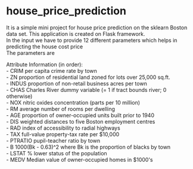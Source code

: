 # house_price_prediction

It is a simple mini project for house price prediction on the sklearn Boston data set. This application is created on Flask framework.
<br>
In the input we have to provide 12 different parameters which helps in predicting the house cost price
<br>
The parameters are 
    <P>
        Attribute Information (in order):<br>
        - CRIM     per capita crime rate by town
        <br>
        - ZN       proportion of residential land zoned for lots over 25,000 sq.ft.<br>
        - INDUS    proportion of non-retail business acres per town<br>
        - CHAS     Charles River dummy variable (= 1 if tract bounds river; 0 otherwise)<br>
        - NOX      nitric oxides concentration (parts per 10 million)<br>
        - RM       average number of rooms per dwelling<br>
        - AGE      proportion of owner-occupied units built prior to 1940<br>
        - DIS      weighted distances to five Boston employment centres<br>
        - RAD      index of accessibility to radial highways<br>
        - TAX      full-value property-tax rate per $10,000<br>
        - PTRATIO  pupil-teacher ratio by town<br>
        - B        1000(Bk - 0.63)^2 where Bk is the proportion of blacks by town<br>
        - LSTAT    % lower status of the population<br>
        - MEDV     Median value of owner-occupied homes in $1000's<br>
    </P>
